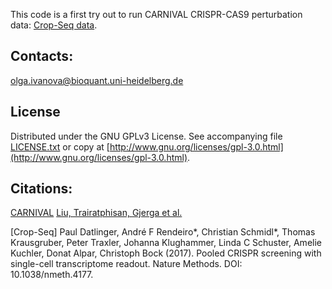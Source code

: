 This code is a first try out to run CARNIVAL CRISPR-CAS9 perturbation data: [Crop-Seq data](http://www.medical-epigenomics.org/papers/datlinger2017/).

## Contacts: 
olga.ivanova@bioquant.uni-heidelberg.de

## License

Distributed under the GNU GPLv3 License. See accompanying file [LICENSE.txt]() or copy at [http://www.gnu.org/licenses/gpl-3.0.html](http://www.gnu.org/licenses/gpl-3.0.html).

## Citations: 
[CARNIVAL](https://github.com/saezlab/CARNIVAL)
[Liu, Trairatphisan, Gjerga et al.](https://www.biorxiv.org/content/10.1101/541888v1)

[Crop-Seq]
Paul Datlinger, André F Rendeiro*, Christian Schmidl*, Thomas Krausgruber, Peter Traxler, Johanna Klughammer, Linda C Schuster, Amelie Kuchler, Donat Alpar, Christoph Bock (2017). Pooled CRISPR screening with single-cell transcriptome readout. Nature Methods. DOI: 10.1038/nmeth.4177. 
